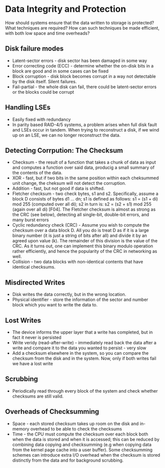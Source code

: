 # Data Integrity and Protection

How should systems ensure that the data written to storage is protected? What techniques are required? How can such techniques be made efficient, with both low space and time overheads?

## Disk failure modes

- Latent-sector errors - disk sector has been damaged in some way
- Error correcting code (ECC) - determine whether the on-disk bits in a block are good and in some cases can be fixed
- Block corruption - disk block becomes corrupt in a way not detectable by the disk itself. Silent failures.
- Fail-partial - the whole disk can fail, there could be latent-sector errors or the blocks could be corrupt

## Handling LSEs

- Easily fixed with redundancy
- In parity based RAID-4/5 systems, a problem arises when full disk fault and LSEs occur in tandem. When trying to reconstruct a disk, if we wind up on an LSE, we can no longer reconstruct the data.

## Detecting Corrpution: The Checksum

- Checksum - the result of a function that takes a chunk of data as input and computes a function over said data, producig a small summary of the contents of the data.
- XOR - fast, but if two bits in the same position within each cheksummed unit change, the cheksum will not detect the corruption.
- Addition - fast, but not good if data is shifted.
- Fletcher checksum - two check bytes, s1 and s2. Specifically, assume a block D consists of bytes d1 ... dn; s1 is defined as follows: s1 = (s1 + di) mod 255 (computed over all di); s2 in turn is: s2 = (s2 + s1) mod 255 (again over all di) [F04]. The Fletcher checksum is almost as strong as the CRC (see below), detecting all single-bit, double-bit errors, and many burst errors
- Cyclic redundancy check (CRC) - Assume you wish to compute the checksum over a data block D. All you do is treat D as if it is a large binary number (it is just a string of bits after all) and divide it by an agreed upon value (k). The remainder of this division is the value of the CRC. As it turns out, one can implement this binary modulo operation rather efficiently, and hence the popularity of the CRC in networking as well.
- Collision - two data blocks with non-identical contents that have identical checksums.

## Misdirected Writes

- Disk writes the data correctly, but in the wrong location.
- Physical identifier - store the information of the sector and number block which you want to write the data to.

## Lost Writes

- The device informs the upper layer that a write has completed, but in fact it never is persisted
- Write veridy (read-after-write) - immediately read back the data after a write and compare it to the data you wanted to persist - very slow
- Add a checksum elsewhere in the system, so you can compare the checksum from the disk and in the system. Now, only if both writes fail we have a lost write

## Scrubbing

- Periodically read through every block of the system and check whether checksums are still valid.

## Overheads of Checksumming

- Space - each stored checksum takes up room on the disk and in-memory overhead to be able to check the checksums
- Time - the CPU must compute the checksum over each block both when the data is stored and when it is accessed; this can be reduced by combining data copying and checksumming (e.g when copying data from the kernel page cache into a user buffer). Some checksumming schemes can introduce extra I/O overhead when the checksum is stored distinctly from the data and for background scrubbing.